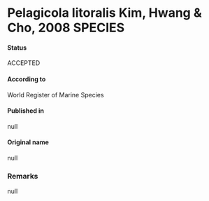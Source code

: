 # Pelagicola litoralis Kim, Hwang & Cho, 2008 SPECIES

#### Status
ACCEPTED

#### According to
World Register of Marine Species

#### Published in
null

#### Original name
null

### Remarks
null